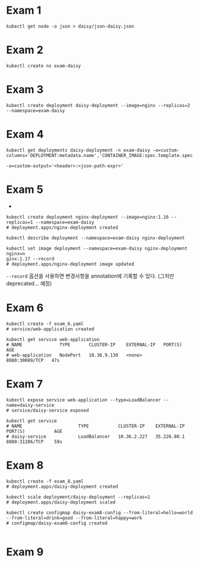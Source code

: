 # Exam 1
```shell
kubectl get node -o json > daisy/json-daisy.json
```

# Exam 2
```shell
kubectl create ns exam-daisy
```

# Exam 3
```shell
kubectl create deployment daisy-deployment --image=nginx --replicas=2 --namespace=exam-daisy
```

# Exam 4
```shell
kubectl get deployments daisy-deployment -n exam-daisy -o=custom-columns='DEPLOYMENT:metadata.name','CONTAINER_IMAGE:spec.template.spec.containers[*].image','READY_REPLICAS:spec.replicas','NAMESPACE:metadata.namespace'
```

`-o=custom-output='<header>:<json-path-expr>'`

# Exam 5
- 
```shell
kubectl create deployment nginx-deployment --image=nginx:1.16 --replicas=1 --namespace=exam-daisy
# deployment.apps/nginx-deployment created

kubectl describe deployment --namespace=exam-daisy nginx-deployment

kubectl set image deployment --namespace=exam-daisy nginx-deployment nginx=n
ginx:1.17 --record
# deployment.apps/nginx-deployment image updated
```

`--record` 옵션을 사용하면 변경사항을 annotation에 기록할 수 있다. (그치만 deprecated... 예정)

# Exam 6
```shell
kubectl create -f exam_6.yaml 
# service/web-application created

kubectl get service web-application
# NAME              TYPE       CLUSTER-IP    EXTERNAL-IP   PORT(S)          AGE
# web-application   NodePort   10.36.9.130   <none>        8080:30089/TCP   47s

```

# Exam 7
```shell
kubectl expose service web-application --type=LoadBalancer --name=daisy-service
# service/daisy-service exposed

kubectl get service 
# NAME                     TYPE           CLUSTER-IP    EXTERNAL-IP    PORT(S)           AGE
# daisy-service            LoadBalancer   10.36.2.227   35.226.80.1    8080:31206/TCP    59s
```

# Exam 8
```shell
kubectl create -f exam_8.yaml 
# deployment.apps/daisy-deployment created

kubectl scale deployment/daisy-deployment --replicas=1
# deployment.apps/daisy-deployment scaled

kubectl create configmap daisy-exam8-config --from-literal=hello=world --from-literal=drink=good --from-literal=happy=work
# configmap/daisy-exam8-config created


```

# Exam 9
```shell
```